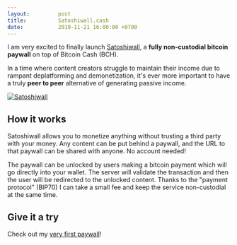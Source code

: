 ```yaml
---
layout:         post
title:          Satoshiwall.cash
date:           2019-11-21 16:00:00 +0700
---
```


I am very excited to finally launch [Satoshiwall](https://satoshiwall.cash), a **fully non-custodial bitcoin paywall** 
on top of Bitcoin Cash (BCH).

In a time where content creators struggle to maintain their income due to rampant deplatforming and demonetization, it's
ever more important to have a truly **peer to peer** alternative of generating passive income.

[![Satoshiwall](https://satoshiwall.cash/bundles/satoshiwallapp/img/logo_dark.png)](https://satoshiwall.cash)

## How it works

Satoshiwall allows you to monetize anything without trusting a third party with your money. Any content can be put behind a
paywall, and the URL to that paywall can be shared with anyone. No account needed!

The paywall can be unlocked by users making a bitcoin payment which will go directly into your wallet. The server will 
validate the transaction and then the user will be redirected to the unlocked content. Thanks to the "payment protocol" 
(BIP70) I can take a small fee and keep the service non-custodial at the same time.

## Give it a try

Check out my [very first paywall](https://satoshiwall.cash/paywall/d916ccc4-0b9b-11ea-9b06-0242ac170003)!